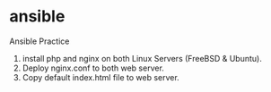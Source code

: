 # ansible
Ansible Practice


1. install php and nginx on both Linux Servers (FreeBSD & Ubuntu).
2. Deploy nginx.conf to both web server.
3. Copy default index.html file to web server.
